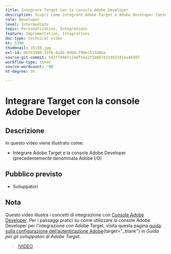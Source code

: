 ```yaml
---
title: Integrare Target con la console Adobe Developer
description: Scopri come integrare Adobe Target e Adobe Developer Console.
role: Developer
level: Intermediate
topic: Personalization, Integrations
feature: Implementation, Integrations
doc-type: technical video
kt: 5390
thumbnail: 35150.jpg
exl-id: db763906-33f6-4a3b-9db8-f90ec515d8ba
source-git-commit: 542ff406fc24df54a2f1b007422492341ea46507
workflow-type: tm+mt
source-wordcount: '98'
ht-degree: 3%

---
```


# Integrare Target con la console Adobe Developer

## Descrizione

In questo video viene illustrato come:

* Integrare Adobe Target e la console Adobe Developer (precedentemente denominata Adobe I/O)

## Pubblico previsto

* Sviluppatori

## Nota

Questo video illustra i concetti di integrazione con [Console Adobe Developer](https://developer.adobe.com/developer-console/). Per i passaggi pratici su come utilizzare la console Adobe Developer per l’integrazione con Adobe Target, visita questa pagina [guida sulla configurazione dell’autenticazione Adobe](https://experienceleague.adobe.com/docs/target-dev/developer/api/configure-authentication.html){target="_blank"} in *Guida per gli sviluppatori di Adobe Target*.

>[!VIDEO](https://video.tv.adobe.com/v/35150/?quality=12)
